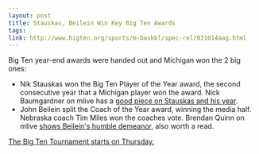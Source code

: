 ```yaml
---
layout: post
title: Stauskas, Beilein Win Key Big Ten Awards
tags: 
link: http://www.bigten.org/sports/m-baskbl/spec-rel/031014aag.html
---
```


Big Ten year-end awards were handed out and Michigan won the 2 big ones:

* Nik Stauskas won the Big Ten Player of the Year award, the second consecutive year that a Michigan player won the award. Nick Baumgardner on mlive has a [good piece on Stauskas and his year](http://www.mlive.com/wolverines/index.ssf/2014/03/column_nik_stauskas_will_as_mu.html).
* John Beilein split the Coach of the Year award, winning the media half. Nebraska coach Tim Miles won the coaches vote. Brendan Quinn on mlive [shows Beilein's humble demeanor](http://www.mlive.com/wolverines/index.ssf/2014/03/twenty_years_later_john_beilei.html), also worth a read.


[The Big Ten Tournament starts on Thursday.](http://2handnews.com/2014/03/11/10-25-big-ten-tournament-preview.html)

